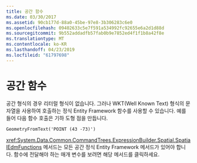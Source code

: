 ```yaml
---
title: 공간 함수
ms.date: 03/30/2017
ms.assetid: 90cb177d-88a0-45be-97e8-3b306283c6e0
ms.openlocfilehash: 09402633c5e7f591a534992fc92655e6a2d1d88d
ms.sourcegitcommit: 9b552addadfb57fab0b9e7852ed4f1f1b8a42f8e
ms.translationtype: MT
ms.contentlocale: ko-KR
ms.lasthandoff: 04/23/2019
ms.locfileid: "61797698"
---
```

# <a name="spatial-functions"></a>공간 함수
공간 형식의 경우 리터럴 형식이 없습니다. 그러나 WKT(Well Known Text) 형식의 문자열을 사용하여 호출하는 정식 Entity Framework 함수를 사용할 수 있습니다. 예를 들어 다음 함수 호출은 기하 도형 점을 만듭니다.  
  
```  
GeometryFromText('POINT (43 -73)')  
```  
  
 <xref:System.Data.Common.CommandTrees.ExpressionBuilder.Spatial.SpatialEdmFunctions> 메서드는 모든 공간 정식 Entity Framework 메서드가 있어야 합니다. 함수에 전달해야 하는 매개 변수를 보려면 해당 메서드를 클릭하세요.
